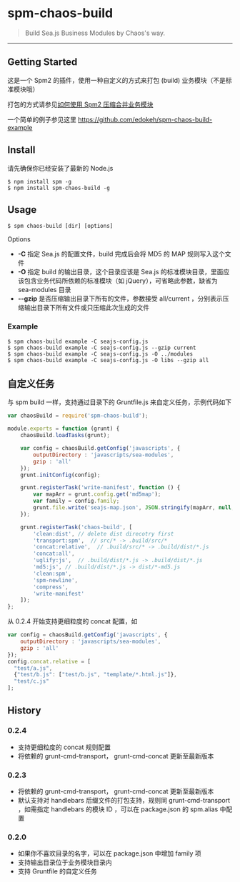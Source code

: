 # spm-chaos-build

> Build Sea.js Business Modules by Chaos's way.

-----

## Getting Started

这是一个 Spm2 的插件，使用一种自定义的方式来打包 (build) 业务模块（不是标准模块哦）

打包的方式请参见[如何使用 Spm2 压缩合并业务模块](http://chaoskeh.com/blog/how-to-build-seajs-business-module-by-spm2.html)

一个简单的例子参见这里 https://github.com/edokeh/spm-chaos-build-example

## Install

请先确保你已经安装了最新的 Node.js

    $ npm install spm -g
    $ npm install spm-chaos-build -g

## Usage

    $ spm chaos-build [dir] [options]

Options

* **-C**         指定 Sea.js 的配置文件，build 完成后会将 MD5 的 MAP 规则写入这个文件
* **-O**         指定 build 的输出目录，这个目录应该是 Sea.js 的标准模块目录，里面应该包含业务代码所依赖的标准模块（如 jQuery），可省略此参数，缺省为 sea-modules 目录
* **--gzip**  是否压缩输出目录下所有的文件，参数接受 all/current ，分别表示压缩输出目录下所有文件或只压缩此次生成的文件
 
### Example
    
    $ spm chaos-build example -C seajs-config.js
    $ spm chaos-build example -C seajs-config.js --gzip current
    $ spm chaos-build example -C seajs-config.js -O ../modules
    $ spm chaos-build example -C seajs-config.js -O libs --gzip all
    
    
## 自定义任务

与 spm build 一样，支持通过目录下的 Gruntfile.js 来自定义任务，示例代码如下

```javascript
var chaosBuild = require('spm-chaos-build');

module.exports = function (grunt) {
    chaosBuild.loadTasks(grunt);

    var config = chaosBuild.getConfig('javascripts', {
        outputDirectory : 'javascripts/sea-modules',
        gzip : 'all'
    });
    grunt.initConfig(config);

    grunt.registerTask('write-manifest', function () {
        var mapArr = grunt.config.get('md5map');
        var family = config.family;
        grunt.file.write('seajs-map.json', JSON.stringify(mapArr, null, '\t'));
    });

    grunt.registerTask('chaos-build', [
        'clean:dist', // delete dist direcotry first
        'transport:spm',  // src/* -> .build/src/*
        'concat:relative',  // .build/src/* -> .build/dist/*.js
        'concat:all',
        'uglify:js',  // .build/dist/*.js -> .build/dist/*.js
        'md5:js', // .build/dist/*.js -> dist/*-md5.js
        'clean:spm',
        'spm-newline',
        'compress',
        'write-manifest'
    ]);
};
```

从 0.2.4 开始支持更细粒度的 concat 配置，如

```javascript
var config = chaosBuild.getConfig('javascripts', {
    outputDirectory : 'javascripts/sea-modules',
    gzip : 'all'
});
config.concat.relative = [
  "test/a.js",
  {"test/b.js": ["test/b.js", "template/*.html.js"]},
  "test/c.js"
];
```

## History

### 0.2.4

* 支持更细粒度的 concat 规则配置
* 将依赖的 grunt-cmd-transport， grunt-cmd-concat 更新至最新版本

### 0.2.3
* 将依赖的 grunt-cmd-transport， grunt-cmd-concat 更新至最新版本
* 默认支持对 handlebars 后缀文件的打包支持，规则同 grunt-cmd-transport ，如需指定 handlebars 的模块 ID ，可以在 package.json 的 spm.alias 中配置

### 0.2.0
* 如果你不喜欢目录的名字，可以在 package.json 中增加 family 项
* 支持输出目录位于业务模块目录内
* 支持 Gruntfile 的自定义任务
